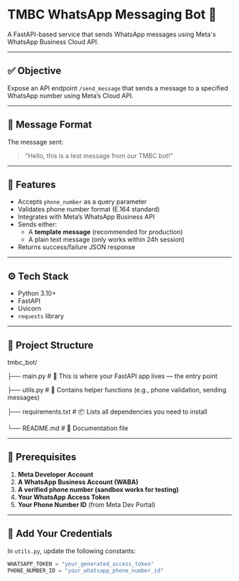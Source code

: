 # TMBC WhatsApp Messaging Bot 🚀

A FastAPI-based service that sends WhatsApp messages using Meta's WhatsApp Business Cloud API.

---

## ✅ Objective

Expose an API endpoint `/send_message` that sends a message to a specified WhatsApp number using Meta’s Cloud API.

---

## 📨 Message Format

The message sent:
> "Hello, this is a test message from our TMBC bot!"

---

## 📌 Features

- Accepts `phone_number` as a query parameter
- Validates phone number format (E.164 standard)
- Integrates with Meta’s WhatsApp Business API
- Sends either:
  - A **template message** (recommended for production)
  - A plain text message (only works within 24h session)
- Returns success/failure JSON response

---

## ⚙️ Tech Stack

- Python 3.10+
- FastAPI
- Uvicorn
- `requests` library

---

## 📂 Project Structure
tmbc_bot/

├── main.py            # 📌 This is where your FastAPI app lives — the entry point

├── utils.py           # 🔧 Contains helper functions (e.g., phone validation, sending messages)

├── requirements.txt   # 📦 Lists all dependencies you need to install

└── README.md          # 📘 Documentation file

---

## 🧪 Prerequisites

1. **Meta Developer Account**
2. **A WhatsApp Business Account (WABA)**
3. **A verified phone number (sandbox works for testing)**
4. **Your WhatsApp Access Token**
5. **Your Phone Number ID** (from Meta Dev Portal)

---

## 🔐 Add Your Credentials

In `utils.py`, update the following constants:

```python
WHATSAPP_TOKEN = "your_generated_access_token"
PHONE_NUMBER_ID = "your_whatsapp_phone_number_id"
